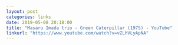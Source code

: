 ```yaml
---
layout: post
categories: links
date: 2019-05-08 20:18:00
title: "Masaru Imada trio - Green Caterpillar (1975) - YouTube"
linkurl: "https://www.youtube.com/watch?v=vZLhVLyApNA"
---
```


